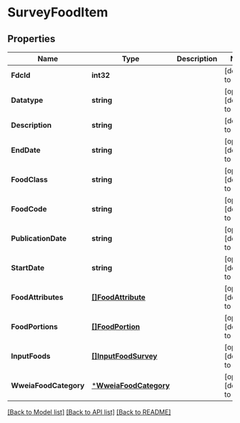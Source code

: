 # SurveyFoodItem

## Properties
Name | Type | Description | Notes
------------ | ------------- | ------------- | -------------
**FdcId** | **int32** |  | [default to null]
**Datatype** | **string** |  | [optional] [default to null]
**Description** | **string** |  | [default to null]
**EndDate** | **string** |  | [optional] [default to null]
**FoodClass** | **string** |  | [optional] [default to null]
**FoodCode** | **string** |  | [optional] [default to null]
**PublicationDate** | **string** |  | [optional] [default to null]
**StartDate** | **string** |  | [optional] [default to null]
**FoodAttributes** | [**[]FoodAttribute**](FoodAttribute.md) |  | [optional] [default to null]
**FoodPortions** | [**[]FoodPortion**](FoodPortion.md) |  | [optional] [default to null]
**InputFoods** | [**[]InputFoodSurvey**](InputFoodSurvey.md) |  | [optional] [default to null]
**WweiaFoodCategory** | [***WweiaFoodCategory**](WweiaFoodCategory.md) |  | [optional] [default to null]

[[Back to Model list]](../README.md#documentation-for-models) [[Back to API list]](../README.md#documentation-for-api-endpoints) [[Back to README]](../README.md)
